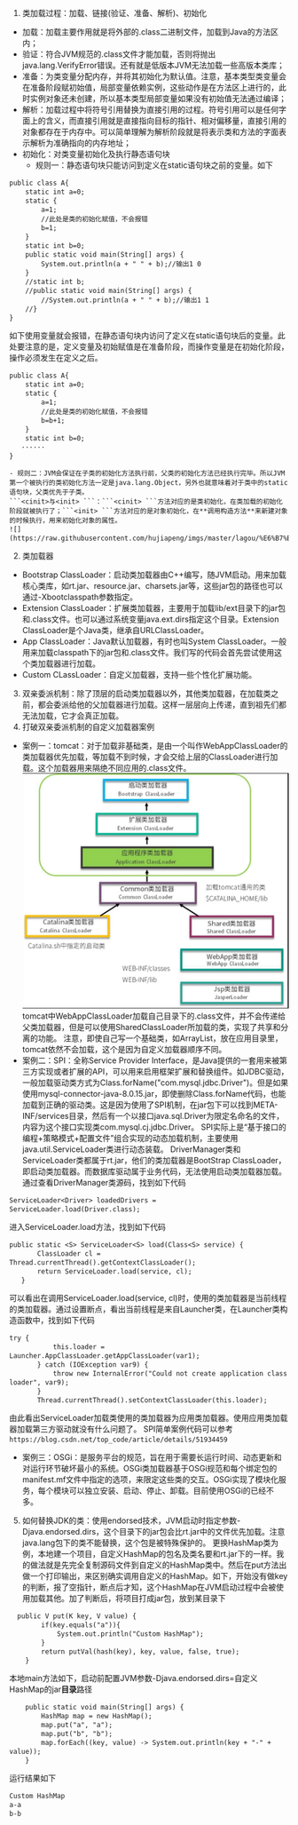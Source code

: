 1. 类加载过程：加载、链接(验证、准备、解析)、初始化
 - 加载：加载主要作用就是将外部的.class二进制文件，加载到Java的方法区内；
 - 验证：符合JVM规范的.class文件才能加载，否则将抛出java.lang.VerifyError错误。还有就是低版本JVM无法加载一些高版本类库；
 - 准备：为类变量分配内存，并将其初始化为默认值。注意，基本类型类变量会在准备阶段赋初始值，局部变量依赖实例，这些动作是在方法区上进行的，此时实例对象还未创建，所以基本类型局部变量如果没有初始值无法通过编译；
 - 解析：加载过程中将符号引用替换为直接引用的过程。符号引用可以是任何字面上的含义，而直接引用就是直接指向目标的指针、相对偏移量，直接引用的对象都存在于内存中。可以简单理解为解析阶段就是将表示类和方法的字面表示解析为准确指向的内存地址；
 - 初始化：对类变量初始化及执行静态语句块
    - 规则一：静态语句块只能访问到定义在static语句块之前的变量。如下
```
public class A{
    static int a=0;
    static {
        a=1;
        //此处是类的初始化赋值，不会报错
        b=1;
    }
    static int b=0; 
    public static void main(String[] args) {
        System.out.println(a + " " + b);//输出1 0
    }
    //static int b; 
    //public static void main(String[] args) {
        //System.out.println(a + " " + b);//输出1 1
    //}
}
```
如下使用变量就会报错，在静态语句块内访问了定义在static语句块后的变量。此处要注意的是，定义变量及初始赋值是在准备阶段，而操作变量是在初始化阶段，操作必须发生在定义之后。
```
public class A{
    static int a=0;
    static {
        a=1;
        //此处是类的初始化赋值，不会报错
        b=b+1;
    }
    static int b=0; 
   ······
}
```
    - 规则二：JVM会保证在子类的初始化方法执行前，父类的初始化方法已经执行完毕。所以JVM第一个被执行的类初始化方法一定是java.lang.Object，另外也就意味着对于类中的static语句块，父类优先于子类。
    ```<cinit>与<init> ```：```<cinit> ```方法对应的是类初始化，在类加载的初始化阶段就被执行了；```<init> ```方法对应的是对象初始化，在**调用构造方法**来新建对象的时候执行，用来初始化对象的属性。
    ![](https://raw.githubusercontent.com/hujiapeng/imgs/master/lagou/%E6%B7%B1%E5%85%A5%E6%B5%85%E5%87%BAJava%E8%99%9A%E6%8B%9F%E6%9C%BA/%E7%B1%BB%E5%8F%8A%E5%AF%B9%E8%B1%A1%E5%88%9D%E5%A7%8B%E5%8C%96.png)
2. 类加载器
 - Bootstrap ClassLoader：启动类加载器由C++编写，随JVM启动。用来加载核心类库，如rt.jar、resource.jar、charsets.jar等，这些jar包的路径也可以通过-Xbootclasspath参数指定。
 - Extension ClassLoader：扩展类加载器，主要用于加载lib/ext目录下的jar包和.class文件。也可以通过系统变量java.ext.dirs指定这个目录。Extension ClassLoader是个Java类，继承自URLClassLoader。
 - App ClassLoader：Java默认加载器，有时也叫System ClassLoader。一般用来加载classpath下的jar包和.class文件。我们写的代码会首先尝试使用这个类加载器进行加载。
 - Custom CLassLoader：自定义加载器，支持一些个性化扩展功能。

3. 双亲委派机制：除了顶层的启动类加载器以外，其他类加载器，在加载类之前，都会委派给他的父加载器进行加载。这样一层层向上传递，直到祖先们都无法加载，它才会真正加载。
4. 打破双亲委派机制的自定义加载器案例
 - 案例一：tomcat：对于加载非基础类，是由一个叫作WebAppClassLoader的类加载器优先加载，等加载不到时候，才会交给上层的ClassLoader进行加载。这个加载器用来隔绝不同应用的.class文件。
 ![](https://raw.githubusercontent.com/hujiapeng/imgs/master/lagou/%E6%B7%B1%E5%85%A5%E6%B5%85%E5%87%BAJava%E8%99%9A%E6%8B%9F%E6%9C%BA/tomcat%E7%B1%BB%E5%8A%A0%E8%BD%BD%E8%BF%87%E7%A8%8B.png)
 tomcat中WebAppClassLoader加载自己目录下的.class文件，并不会传递给父类加载器，但是可以使用SharedClassLoader所加载的类，实现了共享和分离的功能。
 注意，即使自己写一个基础类，如ArrayList，放在应用目录里，tomcat依然不会加载，这个是因为自定义加载器顺序不同。
 - 案例二：SPI：全称Service Provider Interface，是Java提供的一套用来被第三方实现或者扩展的API，可以用来启用框架扩展和替换组件。如JDBC驱动，一般加载驱动类方式为Class.forName("com.mysql.jdbc.Driver")。但是如果使用mysql-connector-java-8.0.15.jar，即使删除Class.forName代码，也能加载到正确的驱动类。这是因为使用了SPI机制，在jar包下可以找到META-INF/services目录，然后有一个以接口java.sql.Driver为限定名命名的文件，内容为这个接口实现类com.mysql.cj.jdbc.Driver。
 SPI实际上是“基于接口的编程+策略模式+配置文件”组合实现的动态加载机制，主要使用java.util.ServiceLoader类进行动态装载。
 DriverManager类和ServiceLoader类都属于rt.jar，他们的类加载器是BootStrap ClassLoader，即启动类加载器。而数据库驱动属于业务代码，无法使用启动类加载器加载。通过查看DriverManager类源码，找到如下代码
 ```
ServiceLoader<Driver> loadedDrivers = ServiceLoader.load(Driver.class);
```
 进入ServiceLoader.load方法，找到如下代码
 ```
public static <S> ServiceLoader<S> load(Class<S> service) {
        ClassLoader cl = Thread.currentThread().getContextClassLoader();
        return ServiceLoader.load(service, cl);
    }
```
 可以看出在调用ServiceLoader.load(service, cl)时，使用的类加载器是当前线程的类加载器。通过设置断点，看出当前线程是来自Launcher类，在Launcher类构造函数中，找到如下代码
 ```
 try {
            this.loader = Launcher.AppClassLoader.getAppClassLoader(var1);
        } catch (IOException var9) {
            throw new InternalError("Could not create application class loader", var9);
        }
        Thread.currentThread().setContextClassLoader(this.loader);
```
 由此看出ServiceLoader加载类使用的类加载器为应用类加载器。使用应用类加载器加载第三方驱动就没有什么问题了。
 SPI简单案例代码可以参考```https://blog.csdn.net/top_code/article/details/51934459```
 - 案例三：OSGi：是服务平台的规范，旨在用于需要长运行时间、动态更新和对运行环节破坏最小的系统。OSGi类加载器基于OSGi规范和每个绑定包的manifest.mf文件中指定的选项，来限定这些类的交互。OSGi实现了模块化服务，每个模块可以独立安装、启动、停止、卸载。目前使用OSGi的已经不多。

5. 如何替换JDK的类：使用endorsed技术，JVM启动时指定参数-Djava.endorsed.dirs，这个目录下的jar包会比rt.jar中的文件优先加载。注意java.lang包下的类不能替换，这个包是被特殊保护的。
更换HashMap类为例，本地建一个项目，自定义HashMap的包名及类名要和rt.jar下的一样。我的做法就是先完全复制源码文件到自定义的HashMap类中。然后在put方法出做一个打印输出，来区别确实调用自定义的HashMap。如下，开始没有做key的判断，报了空指针，断点后才知，这个HashMap在JVM启动过程中会被使用加载其他。加了判断后，将项目打成jar包，放到某目录下
```
  public V put(K key, V value) {
        if(key.equals("a")){
            System.out.println("Custom HashMap");
        }
        return putVal(hash(key), key, value, false, true);
    }
```
本地main方法如下，启动前配置JVM参数-Djava.endorsed.dirs=自定义HashMap的jar**目录**路径
```
    public static void main(String[] args) {
        HashMap map = new HashMap();
        map.put("a", "a");
        map.put("b", "b");
        map.forEach((key, value) -> System.out.println(key + "-" + value));
    }
```
运行结果如下
```
Custom HashMap
a-a
b-b
```
 